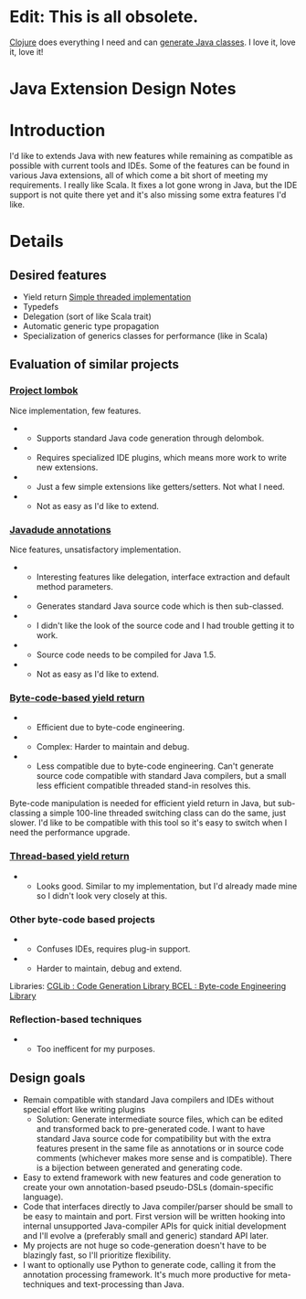 # Edit: This is all obsolete. #
[Clojure](http://clojure.org) does everything I need and can [generate Java classes](http://clojure.org/compilation). I love it, love it, love it!

# Java Extension Design Notes #

# Introduction #

I'd like to extends Java with new features while remaining as compatible as possible with current tools and IDEs. Some of the features can be found in various Java extensions, all of which come a bit short of meeting my requirements. I really like Scala. It fixes a lot gone wrong in Java, but the IDE support is not quite there yet and it's also missing some extra features I'd like.

# Details #

## Desired features ##
  * Yield return [Simple threaded implementation](http://code.google.com/p/emh-gplware/wiki/JavaYieldReturn)
  * Typedefs
  * Delegation (sort of like Scala trait)
  * Automatic generic type propagation
  * Specialization of generics classes for performance (like in Scala)

## Evaluation of similar projects ##

### [Project lombok](http://projectlombok.org/) ###

Nice implementation, few features.

  * + Supports standard Java code generation through delombok.
  * - Requires specialized IDE plugins, which means more work to write new extensions.
  * - Just a few simple extensions like getters/setters. Not what I need.
  * - Not as easy as I'd like to extend.

### [Javadude annotations](http://code.google.com/p/javadude/wiki/Annotations) ###

Nice features, unsatisfactory implementation.

  * + Interesting features like delegation, interface extraction and default method parameters.
  * + Generates standard Java source code which is then sub-classed.
  * - I didn't like the look of the source code and I had trouble getting it to work.
  * - Source code needs to be compiled for Java 1.5.
  * - Not as easy as I'd like to extend.

### [Byte-code-based yield return](http://chaoticjava.com/posts/implementation-details-for-java-yielder/) ###
  * + Efficient due to byte-code engineering.
  * - Complex: Harder to maintain and debug.
  * - Less compatible due to byte-code engineering. Can't generate source code compatible with standard Java compilers, but a small less efficient compatible threaded stand-in resolves this.

Byte-code manipulation is needed for efficient yield return in Java, but sub-classing a simple 100-line threaded switching class can do the same, just slower. I'd like to be compatible with this tool so it's easy to switch when I need the performance upgrade.

### [Thread-based yield return](http://jimblackler.net/blog/?p=61) ###

  * + Looks good. Similar to my implementation, but I'd already made mine so I didn't look very closely at this.

### Other byte-code based projects ###
  * - Confuses IDEs, requires plug-in support.
  * - Harder to maintain, debug and extend.

Libraries:
[CGLib : Code Generation Library ](http://cglib.sourceforge.net/)
[BCEL : Byte-code Engineering Library ](http://jakarta.apache.org/bcel/)

### Reflection-based techniques ###
  * - Too inefficent for my purposes.

## Design goals ##
  * Remain compatible with standard Java compilers and IDEs without special effort like writing plugins
    * Solution: Generate intermediate source files, which can be edited and transformed back to pre-generated code. I want to have standard Java source code for compatibility but with the extra features present in the same file as annotations or in source code comments (whichever makes more sense and is compatible). There is a bijection between generated and generating code.
  * Easy to extend framework with new features and code generation to create your own annotation-based pseudo-DSLs (domain-specific language).
  * Code that interfaces directly to Java compiler/parser should be small to be easy to maintain and port. First version will be written hooking into internal unsupported Java-compiler APIs for quick initial development and I'll evolve a (preferably small and generic) standard API later.
  * My projects are not huge so code-generation doesn't have to be blazingly fast, so I'll prioritize flexibility.
  * I want to optionally use Python to generate code, calling it from the annotation processing framework. It's much more productive for meta-techniques and text-processing than Java.
